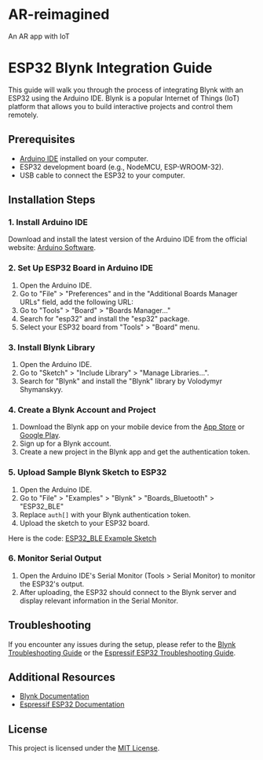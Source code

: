# AR-reimagined
An AR app with IoT

# ESP32 Blynk Integration Guide

This guide will walk you through the process of integrating Blynk with an ESP32 using the Arduino IDE. Blynk is a popular Internet of Things (IoT) platform that allows you to build interactive projects and control them remotely.

## Prerequisites

- [Arduino IDE](https://www.arduino.cc/en/Main/Software) installed on your computer.
- ESP32 development board (e.g., NodeMCU, ESP-WROOM-32).
- USB cable to connect the ESP32 to your computer.

## Installation Steps

### 1. Install Arduino IDE

Download and install the latest version of the Arduino IDE from the official website: [Arduino Software](https://www.arduino.cc/en/Main/Software).

### 2. Set Up ESP32 Board in Arduino IDE

1. Open the Arduino IDE.
2. Go to "File" > "Preferences" and in the "Additional Boards Manager URLs" field, add the following URL:
3. Go to "Tools" > "Board" > "Boards Manager..."
4. Search for "esp32" and install the "esp32" package.
5. Select your ESP32 board from "Tools" > "Board" menu.

### 3. Install Blynk Library

1. Open the Arduino IDE.
2. Go to "Sketch" > "Include Library" > "Manage Libraries...".
3. Search for "Blynk" and install the "Blynk" library by Volodymyr Shymanskyy.

### 4. Create a Blynk Account and Project

1. Download the Blynk app on your mobile device from the [App Store](https://apps.apple.com/us/app/blynk-iot-for-arduino-esp32/id808760481) or [Google Play](https://play.google.com/store/apps/details?id=cc.blynk).
2. Sign up for a Blynk account.
3. Create a new project in the Blynk app and get the authentication token.

### 5. Upload Sample Blynk Sketch to ESP32

1. Open the Arduino IDE.
2. Go to "File" > "Examples" > "Blynk" > "Boards_Bluetooth" > "ESP32_BLE"
3. Replace `auth[]` with your Blynk authentication token.
4. Upload the sketch to your ESP32 board.

Here is the code: [ESP32_BLE Example Sketch]([./ESP32_BLE/ESP32_BLE.ino](https://github.com/Samuel-2552/AR-reimagined/blob/main/ESP32_Code/Blynk_Control/Blynk_Control.ino))

### 6. Monitor Serial Output

1. Open the Arduino IDE's Serial Monitor (Tools > Serial Monitor) to monitor the ESP32's output.
2. After uploading, the ESP32 should connect to the Blynk server and display relevant information in the Serial Monitor.

## Troubleshooting

If you encounter any issues during the setup, please refer to the [Blynk Troubleshooting Guide](https://docs.blynk.cc/#troubleshooting) or the [Espressif ESP32 Troubleshooting Guide](https://docs.espressif.com/projects/esp-idf/en/latest/esp32/troubleshooting/index.html).

## Additional Resources

- [Blynk Documentation](https://docs.blynk.cc/)
- [Espressif ESP32 Documentation](https://docs.espressif.com/projects/esp-idf/)

## License

This project is licensed under the [MIT License](LICENSE).

